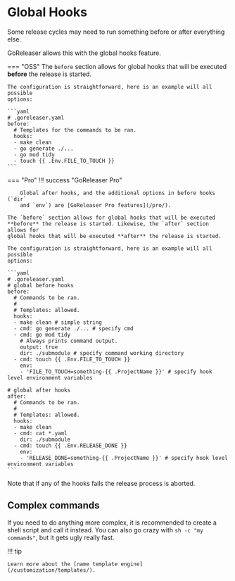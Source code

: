 # Global Hooks

Some release cycles may need to run something before or after everything else.

GoReleaser allows this with the global hooks feature.

<!-- prettier-ignore -->
=== "OSS"
    The `before` section allows for global hooks that will be executed
    **before** the release is started.

    The configuration is straightforward, here is an example will all possible
    options:

    ```yaml
    # .goreleaser.yaml
    before:
      # Templates for the commands to be ran.
      hooks:
      - make clean
      - go generate ./...
      - go mod tidy
      - touch {{ .Env.FILE_TO_TOUCH }}
    ```

<!-- prettier-ignore -->
=== "Pro"
    !!! success "GoReleaser Pro"

        Global after hooks, and the additional options in before hooks (`dir`
        and `env`) are [GoReleaser Pro features](/pro/).

    The `before` section allows for global hooks that will be executed
    **before** the release is started. Likewise, the `after` section allows for
    global hooks that will be executed **after** the release is started.

    The configuration is straightforward, here is an example will all possible
    options:

    ```yaml
    # .goreleaser.yaml
    # global before hooks
    before:
      # Commands to be ran.
      #
      # Templates: allowed.
      hooks:
      - make clean # simple string
      - cmd: go generate ./... # specify cmd
      - cmd: go mod tidy
        # Always prints command output.
        output: true
        dir: ./submodule # specify command working directory
      - cmd: touch {{ .Env.FILE_TO_TOUCH }}
        env:
        - 'FILE_TO_TOUCH=something-{{ .ProjectName }}' # specify hook level environment variables

    # global after hooks
    after:
      # Commands to be ran.
      #
      # Templates: allowed.
      hooks:
      - make clean
      - cmd: cat *.yaml
        dir: ./submodule
      - cmd: touch {{ .Env.RELEASE_DONE }}
        env:
        - 'RELEASE_DONE=something-{{ .ProjectName }}' # specify hook level environment variables
    ```

Note that if any of the hooks fails the release process is aborted.

## Complex commands

If you need to do anything more complex, it is recommended to create a shell
script and call it instead. You can also go crazy with `sh -c "my commands"`,
but it gets ugly really fast.

!!! tip

    Learn more about the [name template engine](/customization/templates/).

